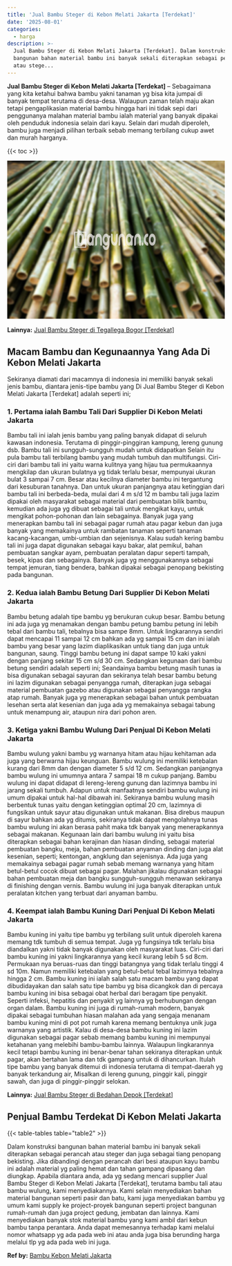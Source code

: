 ```yaml
---
title: 'Jual Bambu Steger di Kebon Melati Jakarta [Terdekat]'
date: '2025-08-01'
categories:
  - harga
description: >-
  Jual Bambu Steger di Kebon Melati Jakarta [Terdekat]. Dalam konstruksi
  bangunan bahan material bambu ini banyak sekali diterapkan sebagai perancah
  atau stege...
---
```


**Jual Bambu Steger di Kebon Melati Jakarta \[Terdekat\]** – Sebagaimana yang kita ketahui bahwa bambu yakni tanaman yg bisa kita jumpai di banyak tempat terutama di desa-desa. Walaupun zaman telah maju akan tetapi pengaplikasian material bambu hingga hari ini tidak sepi dari penggunanya malahan material bambu ialah material yang banyak dipakai oleh penduduk indonesia selain dari kayu. Selain dari mudah diperoleh, bambu juga menjadi pilihan terbaik sebab memang terbilang cukup awet dan murah harganya.

{{< toc >}}

![Jual Bambu Steger di Kebon Melati Jakarta [Terdekat]](/images/jual-bambu-tali-35.png)

**Lainnya:** [Jual Bambu Steger di Tegallega Bogor \[Terdekat\]](https://bambu.bangunan.co/jual-bambu-steger-di-tegallega-bogor-terdekat/)

## Macam Bambu dan Kegunaannya Yang Ada Di Kebon Melati Jakarta

Sekiranya diamati dari macamnya di indonesia ini memiliki banyak sekali jenis bambu, diantara jenis-tipe bambu yang Di Jual Bambu Steger di Kebon Melati Jakarta \[Terdekat\] adalah seperti ini;

### 1\. Pertama ialah Bambu Tali Dari Supplier Di Kebon Melati Jakarta

Bambu tali ini ialah jenis bambu yang paling banyak didapat di seluruh kawasan indonesia. Terutama di pinggir-pinggiran kampung, lereng gunung dsb. Bambu tali ini sungguh-sungguh mudah untuk didapatkan Selain itu pula bambu tali terbilang bambu yang mudah tumbuh dan multifungsi. Ciri-ciri dari bambu tali ini yaitu warna kulitnya yang hijau tua permukaannya mengkilap dan ukuran bulatnya yg tidak terlalu besar, mempunyai ukuran bulat 3 sampai 7 cm. Besar atau kecilnya diameter bambu ini tergantung dari kesuburan tanahnya. Dan untuk ukuran panjangnya atau ketinggian dari bambu tali ini berbeda-beda, mulai dari 4 m s/d 12 m bambu tali juga lazim dipakai oleh masyarakat sebagai material dari pembuatan bilik bambu, kemudian ada juga yg dibuat sebagai tali untuk mengikat kayu, untuk mengikat pohon-pohonan dan lain sebagainya. Banyak juga yang menerapkan bambu tali ini sebagai pagar rumah atau pagar kebun dan juga banyak yang memakainya untuk rambatan tanaman seperti tanaman kacang-kacangan, umbi-umbian dan sejenisnya. Kalau sudah kering bambu tali ini juga dapat digunakan sebagai kayu bakar, alat pemikul, bahan pembuatan sangkar ayam, pembuatan peralatan dapur seperti tampah, besek, kipas dan sebagainya. Banyak juga yg menggunakannya sebagai tempat jemuran, tiang bendera, bahkan dipakai sebagai penopang bekisting pada bangunan.

### 2\. Kedua ialah Bambu Betung Dari Supplier Di Kebon Melati Jakarta

Bambu betung adalah tipe bambu yg berukuran cukup besar. Bambu betung ini ada juga yg menamakan dengan bambu petung bambu petung ini lebih tebal dari bambu tali, tebalnya bisa sampe 8mm. Untuk lingkarannya sendiri dapat mencapai 11 sampai 12 cm bahkan ada yg sampai 15 cm dan ini ialah bambu yang besar yang lazim diaplikasikan untuk tiang dan juga untuk bangunan, saung. Tinggi bambu betung ini dapat sampe 10 kaki yakni dengan panjang sekitar 15 cm s/d 30 cm. Sedangkan kegunaan dari bambu betung sendiri adalah seperti ini; Seandainya bambu betung masih tunas ia bisa digunakan sebagai sayuran dan sekiranya telah besar bambu betung ini lazim digunakan sebagai penyangga rumah, diterapkan juga sebagai material pembuatan gazebo atau digunakan sebagai penyangga rangka atap rumah. Banyak juga yg menerapkan sebagai bahan untuk pembuatan lesehan serta alat kesenian dan juga ada yg memakainya sebagai tabung untuk menampung air, ataupun nira dari pohon aren.

### 3\. Ketiga yakni Bambu Wulung Dari Penjual Di Kebon Melati Jakarta

Bambu wulung yakni bambu yg warnanya hitam atau hijau kehitaman ada juga yang berwarna hijau keunguan. Bambu wulung ini memiliki ketebalan kurang dari 8mm dan dengan diameter 5 s/d 12 cm. Sedangkan panjangnya bambu wulung ini umumnya antara 7 sampai 18 m cukup panjang. Bambu wulung ini dapat didapat di lereng-lereng gunung dan lazimnya bambu ini jarang sekali tumbuh. Adapun untuk manfaatnya sendiri bambu wulung ini umum dipakai untuk hal-hal dibawah ini. Sekiranya bambu wulung masih berbentuk tunas yaitu dengan ketinggian optimal 20 cm, lazimnya di fungsikan untuk sayur atau digunakan untuk makanan. Bisa direbus maupun di sayur bahkan ada yg ditumis, sekiranya tidak dapat mengolahnya tunas bambu wulung ini akan berasa pahit maka tdk banyak yang menerapkannya sebagai makanan. Kegunaan lain dari bambu wulung ini yaitu bisa diterapkan sebagai bahan kerajinan dan hiasan dinding, sebagai material pembuatan bangku, meja, bahan pembuatan anyaman dinding dan juga alat kesenian, seperti; kentongan, angklung dan sejenisnya. Ada juga yang memakainya sebagai pagar rumah sebab memang warnanya yang hitam betul-betul cocok dibuat sebagai pagar. Malahan jikalau digunakan sebagai bahan pembuatan meja dan bangku sungguh-sungguh menawan sekiranya di finishing dengan vernis. Bambu wulung ini juga banyak diterapkan untuk peralatan kitchen yang terbuat dari anyaman bambu.

### 4\. Keempat ialah Bambu Kuning Dari Penjual Di Kebon Melati Jakarta

Bambu kuning ini yaitu tipe bambu yg terbilang sulit untuk diperoleh karena memang tdk tumbuh di semua tempat. Juga yg fungsinya tdk terlalu bisa diandalkan yakni tidak banyak digunakan oleh masyarakat luas. Ciri-ciri dari bambu kuning ini yakni lingkarannya yang kecil kurang lebih 5 sd 8cm. Permukaan nya beruas-ruas dan tinggi batangnya yang tidak terlalu tinggi 4 sd 10m. Namun memiliki ketebalan yang betul-betul tebal lazimnya tebalnya hingga 2 cm. Bambu kuning ini ialah salah satu macam bambu yang dapat dibudidayakan dan salah satu tipe bambu yg bisa dicangkok dan di percaya bambu kuning ini bisa sebagai obat herbal dari beragam tipe penyakit. Seperti infeksi, hepatitis dan penyakit yg lainnya yg berhubungan dengan organ dalam. Bambu kuning ini juga di rumah-rumah modern, banyak dipakai sebagai tumbuhan hiasan malahan ada yang sengaja menanam bambu kuning mini di pot pot rumah karena memang bentuknya unik juga warnanya yang artistik. Kalau di desa-desa bambu kuning ini lazim digunakan sebagai pagar sebab memang bambu kuning ini mempunyai ketahanan yang melebihi bambu-bambu lainnya. Walaupun lingkarannya kecil tetapi bambu kuning ini benar-benar tahan sekiranya diterapkan untuk pagar, akan bertahan lama dan tdk gampang untuk di dihancurkan. Itulah tipe bambu yang banyak ditemui di indonesia terutama di tempat-daerah yg banyak terkandung air, Misalkan di lereng gunung, pinggir kali, pinggir sawah, dan juga di pinggir-pinggir selokan.

**Lainnya:** [Jual Bambu Steger di Bedahan Depok \[Terdekat\]](https://bambu.bangunan.co/jual-bambu-steger-di-bedahan-depok-terdekat/)

## Penjual Bambu Terdekat Di Kebon Melati Jakarta

{{< table-tables table="table2" >}}

Dalam konstruksi bangunan bahan material bambu ini banyak sekali diterapkan sebagai perancah atau steger dan juga sebagai tiang penopang bekisting. Jika dibandingi dengan perancah dari besi ataupun kayu bambu ini adalah material yg paling hemat dan tahan gampang dipasang dan diungkap. Apabila diantara anda, ada yg sedang mencari supplier Jual Bambu Steger di Kebon Melati Jakarta \[Terdekat\], terutama bambu tali atau bambu wulung, kami menyediakannya. Kami selain menyediakan bahan material bangunan seperti pasir dan batu, kami juga menyediakan bambu yg umum kami supply ke project-proyek bangunan seperti project bangunan rumah-rumah dan juga project gedung, jembatan dan lainnya. Kami menyediakan banyak stok material bambu yang kami ambil dari kebun bambu tanpa perantara. Anda dapat memesannya terhadap kami melalui nomor whatsapp yg ada pada web ini atau anda juga bisa berunding harga melalui tlp yg ada pada web ini juga.

**Ref by:** [Bambu Kebon Melati Jakarta](https://id.wikipedia.org/wiki/Bambu)
